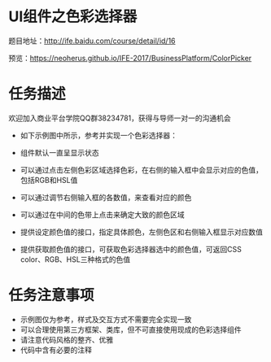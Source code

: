 # UI组件之色彩选择器
题目地址：http://ife.baidu.com/course/detail/id/16

预览：https://neoherus.github.io/IFE-2017/BusinessPlatform/ColorPicker

# 任务描述
欢迎加入商业平台学院QQ群38234781，获得与导师一对一的沟通机会

* 如下示例图中所示，参考并实现一个色彩选择器：

* 组件默认一直呈显示状态

* 可以通过点击左侧色彩区域选择色彩，在右侧的输入框中会显示对应的色值，包括RGB和HSL值
* 可以通过调节右侧输入框的各数值，来查看对应的颜色
* 可以通过在中间的色带上点击来确定大致的颜色区域
* 提供设定颜色值的接口，指定具体颜色，左侧色区和右侧输入框显示对应数值
* 提供获取颜色值的接口，可获取色彩选择器选中的颜色值，可返回CSS color、RGB、HSL三种格式的色值

# 任务注意事项
* 示例图仅为参考，样式及交互方式不需要完全实现一致
* 可以合理使用第三方框架、类库，但不可直接使用现成的色彩选择组件
* 请注意代码风格的整齐、优雅
* 代码中含有必要的注释
